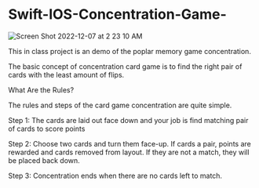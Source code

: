 # Swift-IOS-Concentration-Game-

![Screen Shot 2022-12-07 at 2 23 10 AM](https://user-images.githubusercontent.com/17013385/206115308-3544ad4b-9d49-46ab-9203-86ff3054991e.png)

This in class project is an demo of the poplar memory game concentration. 

The basic concept of concentration card game is to find the right pair of cards with the least amount of flips.

What Are the Rules?

The rules and steps of the card game concentration are quite simple.

Step 1: The cards are laid out face down and your job is find matching pair of cards to score points 

Step 2: Choose two cards and turn them face-up. If cards a pair, points are rewarded and cards removed from layout. If they are not a match, they will be placed back down.

Step 3: Concentration ends when there are no cards left to match. 



